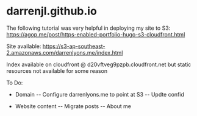 # darrenjl.github.io

The following tutorial was very helpful in deploying my site to S3: https://agop.me/post/https-enabled-portfolio-hugo-s3-cloudfront.html

Site available: https://s3-ap-southeast-2.amazonaws.com/darrenlyons.me/index.html

Index available on cloudfront @ d20vftveg9pzpb.cloudfront.net but static resources not available for some reason

To Do:
- Domain 
-- Configure darrenlyons.me to point at S3
-- Updte confid

- Website content
-- Migrate posts
-- About me
